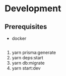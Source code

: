 # Development

## Prerequisites

- docker

##

1. yarn prisma:generate
2. yarn deps:start
3. yarn db:migrate
4. yarn start:dev
